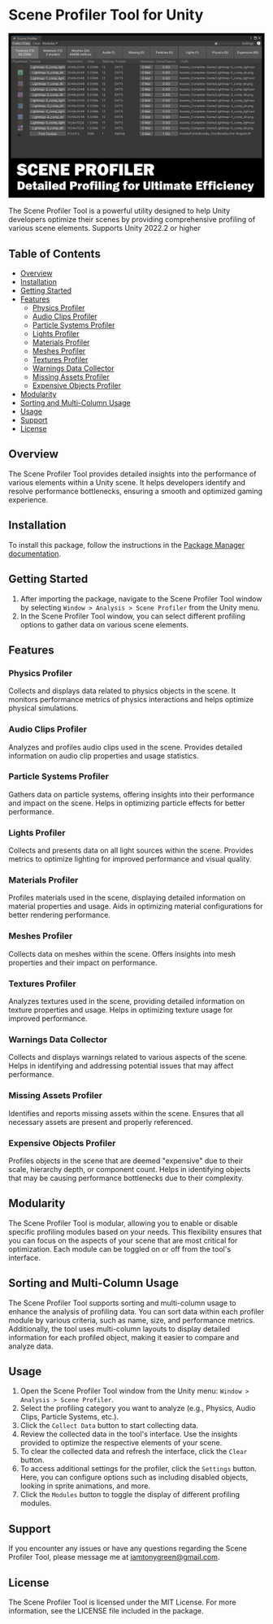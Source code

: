 # Scene Profiler Tool for Unity

![Scene Profiler Tool](https://github.com/TonyGreen9/Scene-Profiler/raw/main/SceneProfiler.png)

The Scene Profiler Tool is a powerful utility designed to help Unity developers optimize their scenes by providing comprehensive profiling of various scene elements.
Supports Unity 2022.2 or higher

## Table of Contents

- [Overview](#overview)
- [Installation](#installation)
- [Getting Started](#getting-started)
- [Features](#features)
  - [Physics Profiler](#physics-profiler)
  - [Audio Clips Profiler](#audio-clips-profiler)
  - [Particle Systems Profiler](#particle-systems-profiler)
  - [Lights Profiler](#lights-profiler)
  - [Materials Profiler](#materials-profiler)
  - [Meshes Profiler](#meshes-profiler)
  - [Textures Profiler](#textures-profiler)
  - [Warnings Data Collector](#warnings-data-collector)
  - [Missing Assets Profiler](#missing-assets-profiler)
  - [Expensive Objects Profiler](#expensive-objects-profiler)
- [Modularity](#modularity)
- [Sorting and Multi-Column Usage](#sorting-and-multi-column-usage)
- [Usage](#usage)
- [Support](#support)
- [License](#license)

## Overview

The Scene Profiler Tool provides detailed insights into the performance of various elements within a Unity scene. It helps developers identify and resolve performance bottlenecks, ensuring a smooth and optimized gaming experience.

## Installation

To install this package, follow the instructions in the [Package Manager documentation](https://docs.unity3d.com/Packages/com.unity.package-manager-ui@latest/index.html).

## Getting Started

1. After importing the package, navigate to the Scene Profiler Tool window by selecting `Window > Analysis > Scene Profiler` from the Unity menu.
2. In the Scene Profiler Tool window, you can select different profiling options to gather data on various scene elements.

## Features

### Physics Profiler

Collects and displays data related to physics objects in the scene. It monitors performance metrics of physics interactions and helps optimize physical simulations.

### Audio Clips Profiler

Analyzes and profiles audio clips used in the scene. Provides detailed information on audio clip properties and usage statistics.

### Particle Systems Profiler

Gathers data on particle systems, offering insights into their performance and impact on the scene. Helps in optimizing particle effects for better performance.

### Lights Profiler

Collects and presents data on all light sources within the scene. Provides metrics to optimize lighting for improved performance and visual quality.

### Materials Profiler

Profiles materials used in the scene, displaying detailed information on material properties and usage. Aids in optimizing material configurations for better rendering performance.

### Meshes Profiler

Collects data on meshes within the scene. Offers insights into mesh properties and their impact on performance.

### Textures Profiler

Analyzes textures used in the scene, providing detailed information on texture properties and usage. Helps in optimizing texture usage for improved performance.

### Warnings Data Collector

Collects and displays warnings related to various aspects of the scene. Helps in identifying and addressing potential issues that may affect performance.

### Missing Assets Profiler

Identifies and reports missing assets within the scene. Ensures that all necessary assets are present and properly referenced.

### Expensive Objects Profiler

Profiles objects in the scene that are deemed "expensive" due to their scale, hierarchy depth, or component count. Helps in identifying objects that may be causing performance bottlenecks due to their complexity.

## Modularity

The Scene Profiler Tool is modular, allowing you to enable or disable specific profiling modules based on your needs. This flexibility ensures that you can focus on the aspects of your scene that are most critical for optimization. Each module can be toggled on or off from the tool's interface.

## Sorting and Multi-Column Usage

The Scene Profiler Tool supports sorting and multi-column usage to enhance the analysis of profiling data. You can sort data within each profiler module by various criteria, such as name, size, and performance metrics. Additionally, the tool uses multi-column layouts to display detailed information for each profiled object, making it easier to compare and analyze data.

## Usage

1. Open the Scene Profiler Tool window from the Unity menu: `Window > Analysis > Scene Profiler`.
2. Select the profiling category you want to analyze (e.g., Physics, Audio Clips, Particle Systems, etc.).
3. Click the `Collect Data` button to start collecting data.
4. Review the collected data in the tool's interface. Use the insights provided to optimize the respective elements of your scene.
5. To clear the collected data and refresh the interface, click the `Clear` button.
6. To access additional settings for the profiler, click the `Settings` button. Here, you can configure options such as including disabled objects, looking in sprite animations, and more.
7. Click the `Modules` button to toggle the display of different profiling modules.

## Support

If you encounter any issues or have any questions regarding the Scene Profiler Tool, please message me at [iamtonygreen@gmail.com](mailto:iamtonygreen@gmail.com).

## License

The Scene Profiler Tool is licensed under the MIT License. For more information, see the LICENSE file included in the package.

